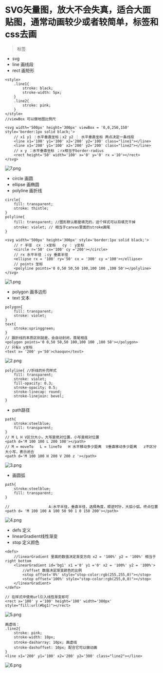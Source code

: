 
# SVG矢量图，放大不会失真，适合大面贴图，通常动画较少或者较简单，标签和css去画

> 标签

- svg
- line 画线段
- rect 画矩形

```
<style>
    .line1{
        stroke: black;
        stroke-width: 5px;
    }
    .line2{
        stroke: pink;
    }
</style>
//viewBox 可以做地图比例尺

<svg width='500px' height='300px' viewBox = '0,0,250,150' style='border:1px solid black;'>
    // x1 y1 ：水平垂直坐标；x2 y2 ： 水平垂直坐标 两点决定一条线段
    <line x1='100' y1='100' x2='200' y2='100' class="line1"></line>
    <line x1='200' y1='100' x2='200' y2='200' class="line2"></line>
    // x y ：水平垂直坐标 ；rx相当于border-radius
    <rect height='50' width='100' x='0' y='0' rx ='10'></rect>
</svg>

```
![7.png](https://note.youdao.com/yws/res/7/WEBRESOURCEcf657afe601fd9ec24df905936feea57)

- circle 画圆
- ellipse 画椭圆
- polyline 画折线

```
circle{
    fill: transparent;
    stroke: thistle;
}
polyline{
    fill: transparent; //图形默认都是填充的，这个样式可以将填充干掉
    stroke: violet; // 相当于canvas里面的stroke画笔
}

<svg width='500px' height='300px' style='border:1px solid black;'>
    // r 半径  cx ：x坐标   cy ： y坐标
    <circle r='50' cx='100' cy ='200'></circle>
    // rx 水平半径 ；cy 垂直半径   
    <ellipse rx = '100' ry='50' cx = '300' cy ='100'></ellipse>
    // points 坐标 
    <polyline points='0 0,50 50,50 100,100 100 ,100 50'></polyline>
</svg>
```
![1.png](https://note.youdao.com/yws/res/a/WEBRESOURCEe628948b455010ddc1fc2527d472fa8a)

- polygon 画多边形
- text 文本

```
polygon{
    fill: transparent;
    stroke: violet;
}
text{
    stroke:springgreen;
}
// 跟折线的本质区别就是，会自动封闭，首尾相连
<polygon points='0 0,50 50,50 100,100 100 ,100 50'></polygon>
// 只有x y坐标
<text x= '200' y='50'>chaoqun</text>
```
![2.png](https://note.youdao.com/yws/res/4/WEBRESOURCE179fd385fe198840b553cbde030ddb84)

```
polyline{ //折线的补充样式
    fill: transparent;
    stroke: violet;
    fill-opacity: 0.3;
    stroke-opacity: 0.5;
    stroke-linecap: round;
    stroke-linejoin: bevel;
}
```

- path路径
```
path{
    stroke:steelblue;
    fill: transparent;
}
// M L H V区分大小，大写是绝对位置，小写是相对位置
<path d='M 100 100 L 200 100'></path>
// M = moveTo   L = lineTo   H 水平移动多少距离  V垂直移动多少距离   z不区分大小写，表示闭合
<path d='M 100 100 H 200 V 200 z '></path>
```
![3.png](https://note.youdao.com/yws/res/b/WEBRESOURCE467c59d14b34fb37b97ad230088f13bb)

- 画圆弧
```
path{
    stroke:steelblue;
    fill: transparent;
}

//                  A:水平半径，垂直半径，选择角度，顺逆时针，大弧小弧，终点位置 
<path d= 'M 100 100 A 100 50 90 1 0 150 200'></path>
```
![4.png](https://note.youdao.com/yws/res/7/WEBRESOURCE6c5004f28d9a1da80257d7117c0c05d7)

- defs 定义
- linearGradient线性渐变
- stop 定义颜色
```
<defs>
    //linearGradient 里面的数值决定渐变方向 x2 = '100%' y2 = '100%' 相当于 right bottom
    <linearGradient id='bg1' x1 ='0' y1 ='0' x2 = '100%' y2 = '100%'>
        //offset 数值决定渐变颜色的比例
        <stop offset='0%' style="stop-color:rgb(255,255,0)"></stop>
        <stop offset='100%' style="stop-color:rgb(255,0,0)"></stop>
    </linearGradient>
</defs>

// 在样式中使用url引入线性渐变即可
<rect x='100' y ='100' height='100' width='300px' style="fill:url(#bg1)"></rect>
```
![5.png](https://note.youdao.com/yws/res/1/WEBRESOURCE4610291fc77b8c493f50ba3c88890ce1)

```
画虚线：
.line2{
    stroke: pink;
    stroke-width: 10px;
    stroke-dasharray: 10px; 画虚线
    stroke-dashoffset: 10px; 配合它可以做动画
}
<line x1='200' y1='100' x2='200' y2='300' class="line2"></line>
```
![6.png](https://note.youdao.com/yws/res/b/WEBRESOURCEe091b75288960f6eed895db540fd12db)
